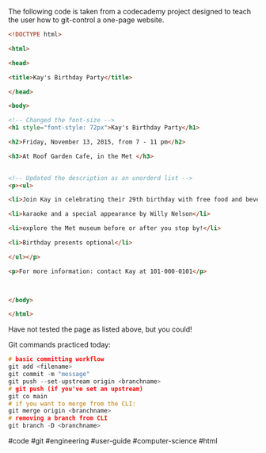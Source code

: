 The following code is taken from a codecademy project designed to teach the user how to git-control a one-page website.

```html
<!DOCTYPE html>

<html>

<head>

<title>Kay's Birthday Party</title>

</head>

<body>

<!-- Changed the font-size -->
<h1 style="font-style: 72px">Kay's Birthday Party</h1>

<h2>Friday, November 13, 2015, from 7 - 11 pm</h2>

<h3>At Roof Garden Cafe, in the Met </h3>

  
<!-- Updated the description as an unorderd list -->
<p><ul>

<li>Join Kay in celebrating their 29th birthday with free food and beverages</li>

<li>karaoke and a special appearance by Willy Nelson</li>

<li>explore the Met museum before or after you stop by!</li>

<li>Birthday presents optional</li>

</ul></p>

<p>For more information: contact Kay at 101-000-0101</p>

  

</body>

</html>
```


Have not tested the page as listed above, but you could!

Git commands practiced today:
```c
# basic committing workflow
git add <filename>
git commit -m "message"
git push --set-upstream origin <branchname>
# git push (if you've set an upstream)
git co main
# if you want to merge from the CLI:
git merge origin <branchname>
# removing a branch from CLI
git branch -D <branchname>
```


#code #git #engineering #user-guide  #computer-science #html